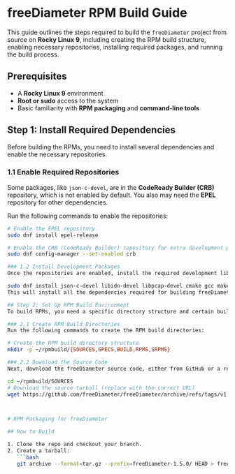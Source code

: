 # freeDiameter RPM Build Guide

This guide outlines the steps required to build the `freeDiameter` project from source on **Rocky Linux 9**, including creating the RPM build structure, enabling necessary repositories, installing required packages, and running the build process.

## Prerequisites

- A **Rocky Linux 9** environment
- **Root or sudo** access to the system
- Basic familiarity with **RPM packaging** and **command-line tools**

## Step 1: Install Required Dependencies

Before building the RPMs, you need to install several dependencies and enable the necessary repositories.

### 1.1 Enable Required Repositories

Some packages, like `json-c-devel`, are in the **CodeReady Builder (CRB)** repository, which is not enabled by default. You also may need the **EPEL** repository for other dependencies.

Run the following commands to enable the repositories:

```bash
# Enable the EPEL repository
sudo dnf install epel-release

# Enable the CRB (CodeReady Builder) repository for extra development packages
sudo dnf config-manager --set-enabled crb

### 1.2 Install Development Packages
Once the repositories are enabled, install the required development libraries:

sudo dnf install json-c-devel libidn-devel libpcap-devel cmake gcc make gnutls-devel libidn-devel libtool pkgconfig sqlite-devel
This will install all the dependencies required for building freeDiameter.

## Step 2: Set Up RPM Build Environment
To build RPMs, you need a specific directory structure and certain build tools.

### 2.1 Create RPM Build Directories
Run the following commands to create the RPM build directories:

# Create the RPM build directory structure
mkdir -p ~/rpmbuild/{SOURCES,SPECS,BUILD,RPMS,SRPMS}

### 2.2 Download the Source Code
Next, download the freeDiameter source code, either from GitHub or a release tarball. For this guide, we will assume you are using the tarball.

cd ~/rpmbuild/SOURCES
# Download the source tarball (replace with the correct URL)
wget https://github.com/freeDiameter/freeDiameter/archive/refs/tags/v1.5.0.tar.gz



# RPM Packaging for freeDiameter

## How to Build

1. Clone the repo and checkout your branch.
2. Create a tarball:
   ```bash
   git archive --format=tar.gz --prefix=freeDiameter-1.5.0/ HEAD > freeDiameter-1.5.0.tar.gz

